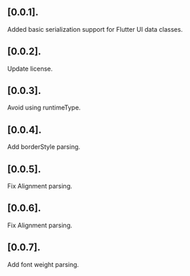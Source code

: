 ## [0.0.1].

Added basic serialization support for Flutter UI data classes.

## [0.0.2].

Update license.

## [0.0.3].

Avoid using runtimeType.

## [0.0.4].

Add borderStyle parsing.

## [0.0.5].

Fix Alignment parsing.

## [0.0.6].

Fix Alignment parsing.

## [0.0.7].

Add font weight parsing.